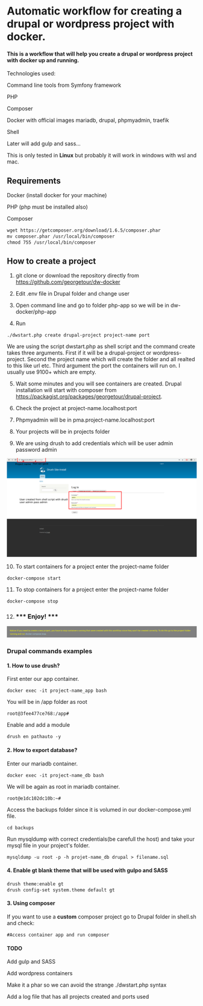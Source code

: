 # Automatic workflow for creating a drupal or wordpress project with docker.

#### This is a workflow that will help you create a drupal or wordpress project with docker up and running.

Technologies used:

Command line tools from Symfony framework

PHP

Composer

Docker with official images mariadb, drupal, phpmyadmin, traefik 

Shell

Later will add gulp and sass...

This is only tested in <strong>Linux</strong> but probably it will work in windows with wsl and mac.

## Requirements

Docker (install docker for your machine)

PHP (php must be installed also)

Composer

```
wget https://getcomposer.org/download/1.6.5/composer.phar
mv composer.phar /usr/local/bin/composer
chmod 755 /usr/local/bin/composer
```

## How to create a project

1. git clone or download the repository directly from https://github.com/georgetour/dw-docker

2. Edit .env file in Drupal folder and change user

3. Open command line and go to folder php-app so we will be in dw-docker/php-app

4. Run 
```
./dwstart.php create drupal-project project-name port
```

We are using the script dwstart.php as shell script and the command create takes three arguments. First if it will be a drupal-project or wordpress-project. Second the project name which will create the folder and all realted to this like url etc. Third argument the port the containers will run on. I usually use 9100+ which are empty.

5. Wait some minutes and you will see containers are created. Drupal installation will start with composer from https://packagist.org/packages/georgetour/drupal-project. 

6. Check the project at project-name.localhost:port

7. Phpmyadmin will be in pma.project-name.localhost:port

8. Your projects will be in projects folder

9. We are using drush to add credentials which will be user admin password admin

<img src="images/drupal-login.jpg">

10. To start containers for a project enter the project-name folder
```
docker-compose start 
```

11. To stop containers for a project enter the project-name folder
```
docker-compose stop
```

12. ### *** Enjoy! *** 

<img src="images/notice.jpg">

### Drupal commands examples

#### 1. How to use drush?

First enter our app container.

```
docker exec -it project-name_app bash
```

You will be in /app folder as root

```
root@3fee477ce768:/app# 
```

Enable and add a module 
```
drush en pathauto -y
```

#### 2. How to export database?

Enter our mariadb container.

```
docker exec -it project-name_db bash
```

We will be again as root in mariadb container.
```
root@e1dc102dc10b:~# 
```

Access the backups folder since it is volumed in our docker-compose.yml file.
```
cd backups
```

Run mysqldump with correct credentials(be carefull the host) and take your mysql file in your project's folder.
```
mysqldump -u root -p -h projet-name_db drupal > filename.sql
```

#### 4. Enable gt blank theme that will be used with gulpo and SASS

```
drush theme:enable gt
drush config-set system.theme default gt
```

#### 3. Using composer

If you want to use a <strong>custom</strong> composer project go to Drupal folder in shell.sh and check:
```
#Access container app and run composer 
```

#### TODO
Add gulp and SASS

Add wordpress containers

Make it a phar so we can avoid the strange ./dwstart.php syntax

Add a log file that has all projects created and ports used





